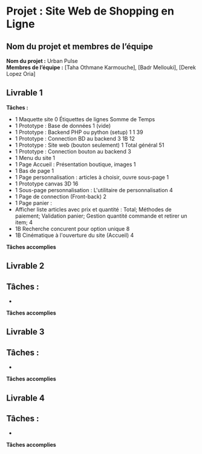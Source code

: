 # Projet : Site Web de Shopping en Ligne

## Nom du projet et membres de l’équipe 

**Nom du projet :** Urban Pulse  
**Membres de l’équipe :** [Taha Othmane Karmouche], [Badr Mellouki], [Derek Lopez Oria]

## Livrable 1 
**Tâches :**

- 1 Maquette site 0 Étiquettes de lignes Somme de Temps
- 1 Prototype : Base de données 1 (vide)
- 1 Prototype : Backend PHP ou python (setup) 1 1 39
- 1 Prototype : Connection BD au backend 3 1B 12
- 1 Prototype : Site web (bouton seulement) 1 Total général 51
- 1 Prototype : Connection bouton au backend 3
- 1 Menu du site 1
- 1 Page Accueil : Présentation boutique, images 1
- 1 Bas de page 1
- 1 Page personnalisation : articles à choisir, ouvre sous-page 1
- 1 Prototype canvas 3D 16
- 1 Sous-page personnalisation : L'utilitaire de personnalisation 4
- 1 Page de connection (Front-back) 2
- 1 Page panier :
- Afficher liste articles avec prix et quantité : Total;
  Méthodes de paiement;
  Validation panier;
  Gestion quantité commande et retirer un item; 4
- 1B Recherche concurent pour option unique 8
- 1B Cinématique à l'ouverture du site (Accueil) 4


**Tâches accomplies**

## Livrable 2
**Tâches :**
-
-

**Tâches accomplies**

## Livrable 3 
**Tâches :**
-
-

**Tâches accomplies** 


## Livrable 4 
**Tâches :**
-
-

**Tâches accomplies**





